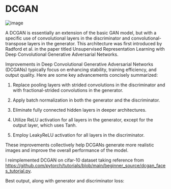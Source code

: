 # DCGAN
![image](https://github.com/user-attachments/assets/53b17464-047c-42d3-941c-f8ff4d38f067)

A DCGAN is essentially an extension of the basic GAN model, but with a specific use of convolutional layers in the discriminator and convolutional-transpose layers in the generator. This architecture was first introduced by Radford et al. in the paper titled Unsupervised Representation Learning with Deep Convolutional Generative Adversarial Networks.

Improvements in Deep Convolutional Generative Adversarial Networks (DCGANs) typically focus on enhancing stability, training efficiency, and output quality. Here are some key advancements concisely summarized:

1. Replace pooling layers with strided convolutions in the discriminator and with fractional-strided convolutions in the generator.

2. Apply batch normalization in both the generator and the discriminator.

3. Eliminate fully connected hidden layers in deeper architectures.

4. Utilize ReLU activation for all layers in the generator, except for the output layer, which uses Tanh.

5. Employ LeakyReLU activation for all layers in the discriminator.

These improvements collectively help DCGANs generate more realistic images and improve the overall performance of the model.

I reimplemented DCGAN on cifar-10 dataset taking reference from https://github.com/pytorch/tutorials/blob/main/beginner_source/dcgan_faces_tutorial.py.

Best output, along with generator and discriminator loss:
